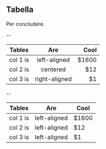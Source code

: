 ## Tabella

Per concludere.

--

| Tables   |      Are      |  Cool |
|----------|:-------------:|------:|
| col 1 is |  left-aligned | $1600 |
| col 2 is |    centered   |   $12 |
| col 3 is | right-aligned |    $1 |

<!-- .slide: data-background="#aaa" -->


--

| Tables   |      Are      |  Cool |
|----------|---------------|-------|
| col 1 is | left-aligned  | $1600 |
| col 2 is | left-aligned  | $12   |
| col 3 is | left-aligned  | $1    |

<!-- .slide: data-background="#ccc" -->

